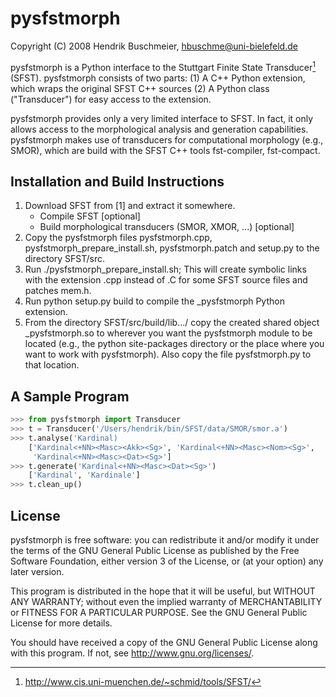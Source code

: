 # pysfstmorph

Copyright (C) 2008 Hendrik Buschmeier, <hbuschme@uni-bielefeld.de>

pysfstmorph is a Python interface to the Stuttgart Finite State Transducer[^sfst]
(SFST). pysfstmorph consists of two parts: (1) A C++ Python extension, which
wraps the original SFST C++ sources (2) A Python class ("Transducer") for easy
access to the extension.

pysfstmorph provides only a very limited interface to SFST. In fact, it only
allows access to the morphological analysis and generation capabilities.
pysfstmorph makes use of transducers for computational morphology (e.g.,
SMOR), which are build with the SFST C++ tools fst-compiler, fst-compact.

[^sfst]: http://www.cis.uni-muenchen.de/~schmid/tools/SFST/


## Installation and Build Instructions

1. Download SFST from [1] and extract it somewhere.
   - Compile SFST [optional]
   - Build morphological transducers (SMOR, XMOR, ...) [optional]
2. Copy the pysfstmorph files pysfstmorph.cpp, pysfstmorph_prepare_install.sh,
   pysfstmorph.patch and setup.py to the directory SFST/src.
3. Run ./pysfstmorph_prepare_install.sh; This will create symbolic links with
   the extension .cpp instead of .C for some SFST source files and  patches
   mem.h.
4. Run python setup.py build to compile the _pysfstmorph Python extension.
5. From the directory SFST/src/build/lib.../ copy the created shared object
   _pysfstmorph.so to wherever you want the pysfstmorph module to be located
   (e.g., the python site-packages directory or the place where you want to
   work with pysfstmorph). Also copy the file pysfstmorph.py to that location.


## A Sample Program

```python
>>> from pysfstmorph import Transducer
>>> t = Transducer('/Users/hendrik/bin/SFST/data/SMOR/smor.a')
>>> t.analyse('Kardinal)
	['Kardinal<+NN><Masc><Akk><Sg>', 'Kardinal<+NN><Masc><Nom><Sg>',
	 'Kardinal<+NN><Masc><Dat><Sg>']
>>> t.generate('Kardinal<+NN><Masc><Dat><Sg>')
	['Kardinal', 'Kardinale']
>>> t.clean_up()
```



## License

pysfstmorph is free software: you can redistribute it and/or modify
it under the terms of the GNU General Public License as published by
the Free Software Foundation, either version 3 of the License, or
(at your option) any later version.

This program is distributed in the hope that it will be useful,
but WITHOUT ANY WARRANTY; without even the implied warranty of
MERCHANTABILITY or FITNESS FOR A PARTICULAR PURPOSE.  See the
GNU General Public License for more details.

You should have received a copy of the GNU General Public License
along with this program.  If not, see <http://www.gnu.org/licenses/>.
